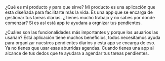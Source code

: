 ¿Qué es mi producto y para que sirve?
Mi producto es una aplicación que esta diseñada para facilitarte más la vida. Es una app que se encarga de gestionar 
tus tareas diarias. ¿Tienes mucho trabajo y no sabes por donde comenzar? Si es así está app te ayudara a orgnizar tus pendientes.



¿Cuáles son las funcionalidades más importantes y porque los usuarios las usarían?
Está aplicación tiene muchos beneficios, todos necesitamos ayuda para organizar nuestros pendientes diarios
y esta app se encarga de eso. Ya no tienes que usar esas aburridas agendas. Cuando tienes una app al alcance de tus dedos 
que te ayudara a agendar tus tareas pendientes.